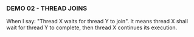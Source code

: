 ### DEMO 02 - THREAD JOINS

When I say: "Thread X waits for thread Y to join". It means thread X shall wait for thread Y to complete, then thread X continues its execution.

&nbsp;